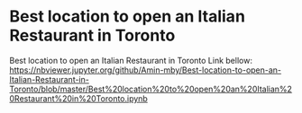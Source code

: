 # Best location to open an Italian Restaurant in Toronto
 Best location to open an Italian Restaurant in Toronto
Link bellow:
https://nbviewer.jupyter.org/github/Amin-mby/Best-location-to-open-an-Italian-Restaurant-in-Toronto/blob/master/Best%20location%20to%20open%20an%20Italian%20Restaurant%20in%20Toronto.ipynb
